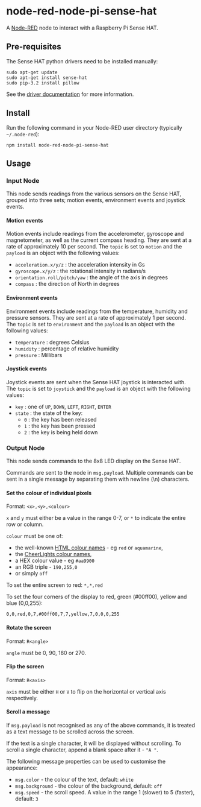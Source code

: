 node-red-node-pi-sense-hat
==========================

A <a href="http://nodered.org" target="_new">Node-RED</a> node to interact with
a Raspberry Pi Sense HAT.

## Pre-requisites

The Sense HAT python drivers need to be installed manually:

```
sudo apt-get update
sudo apt-get install sense-hat
sudo pip-3.2 install pillow
```

See the <a href="http://pythonhosted.org/sense-hat/" target="_new">driver documentation</a>
for more information.


## Install

Run the following command in your Node-RED user directory (typically `~/.node-red`):

    npm install node-red-node-pi-sense-hat

## Usage

### Input Node

This node sends readings from the various sensors on the Sense HAT, grouped into
three sets; motion events, environment events and joystick events.

#### Motion events

Motion events include readings from the accelerometer, gyroscope and magnetometer,
as well as the current compass heading. They are sent at a rate of approximately 10
per second. The `topic` is set to `motion` and the `payload` is an object with the
following values:

  - `acceleration.x/y/z` : the acceleration intensity in Gs
  - `gyroscope.x/y/z` : the rotational intensity in radians/s
  - `orientation.roll/pitch/yaw` : the angle of the axis in degrees
  - `compass` : the direction of North in degrees

#### Environment events

Environment events include readings from the temperature, humidity and pressure
sensors. They are sent at a rate of approximately 1 per second.  The `topic`
is set to `environment` and the `payload` is an object
with the following values:

  - `temperature` : degrees Celsius
  - `humidity` : percentage of relative humidity
  - `pressure` : Millibars

#### Joystick events

Joystick events are sent when the Sense HAT joystick is interacted with. The
`topic` is set to `joystick` and the `payload` is an object with the following values:

  - `key` : one of `UP`, `DOWN`, `LEFT`, `RIGHT`, `ENTER`
  - `state` : the state of the key:
    - `0` : the key has been released
    - `1` : the key has been pressed
    - `2` : the key is being held down


### Output Node

This node sends commands to the 8x8 LED display on the Sense HAT.

Commands are sent to the node in `msg.payload`. Multiple commands can
be sent in a single message by separating them with newline (\n) characters.

#### Set the colour of individual pixels

Format: `<x>,<y>,<colour>`

`x` and `y` must either be a value in the range 0-7, or `*` to indicate the entire row or column.

`colour` must be one of:

  - the well-known <a href="https://en.wikipedia.org/wiki/Web_colors" target="_new">HTML colour names</a> - eg `red` or `aquamarine`,
  - the <a href="http://cheerlights.com/cheerlights-api/">CheerLights colour names</a>,
  - a HEX colour value - eg `#aa9900`
  - an RGB triple - `190,255,0`
  - or simply `off`

To set the entire screen to red: `*,*,red`

To set the four corners of the display to red, green (#00ff00), yellow and blue (0,0,255):

`0,0,red,0,7,#00ff00,7,7,yellow,7,0,0,0,255`

#### Rotate the screen

Format: `R<angle>`

`angle` must be 0, 90, 180 or 270.

#### Flip the screen

Format: `R<axis>`

`axis` must be either `H` or `V` to flip on the horizontal or vertical axis respectively.

#### Scroll a message

If `msg.payload` is not recognised as any of the above commands, it is treated
as a text message to be scrolled across the screen.

If the text is a single character, it will be displayed without scrolling. To
scroll a single character, append a blank space after it - `"A "`.</p>

The following message properties can be used to customise the appearance:

  - `msg.color` - the colour of the text, default: `white`
  - `msg.background` - the colour of the background, default: `off`
  - `msg.speed` - the scroll speed. A value in the range 1 (slower) to 5 (faster), default: `3`
